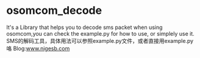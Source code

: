 # osomcom_decode
It's a Library that helps you to decode sms packet when using osomcom,you can check the example.py for how to use,
or simplely use it.
SMS的解码工具，具体用法可以参照example.py文件，或者直接用example.py咯
Blog:www.nigesb.com
